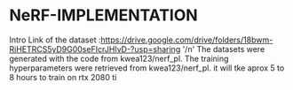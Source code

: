 # NeRF-IMPLEMENTATION
Intro
Link of the dataset :https://drive.google.com/drive/folders/18bwm-RiHETRCS5yD9G00seFIcrJHIvD-?usp=sharing  '/n'
The datasets were generated with the code from kwea123/nerf_pl.
The training hyperparameters were retrieved from kwea123/nerf_pl.
it will tke aprox 5 to 8 hours to train on rtx 2080 ti
